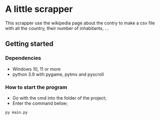 # A little scrapper

This scrapper use the wikipedia page about the contry to make a csv file with all the country, their number of inhabitants, ...

## Getting started

### Dependencies

* Windows 10, 11 or more
* python 3.9 with pygame, pytmx and pyscroll

### How to start the program

* Go with the cmd into the folder of the project;
* Enter the command below;
```
py main.py
```
